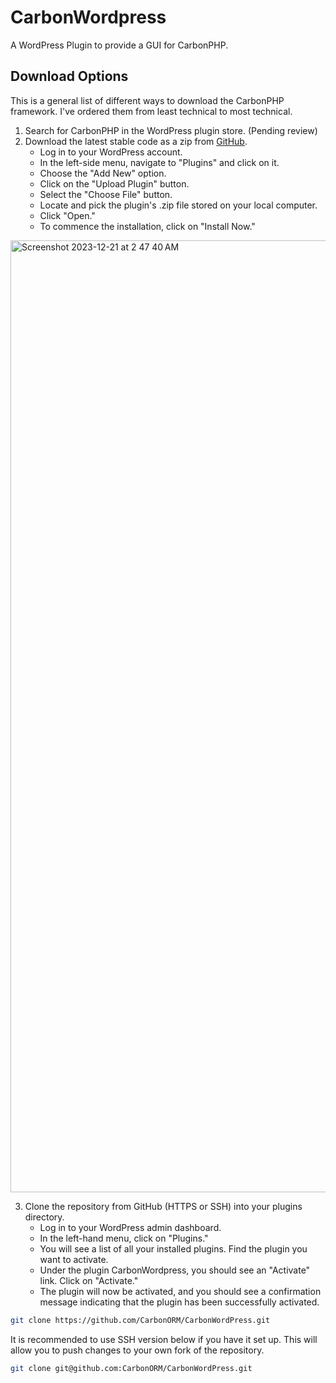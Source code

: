 # CarbonWordpress

A WordPress Plugin to provide a GUI for CarbonPHP.

## Download Options

This is a general list of different ways to download the CarbonPHP framework. I've ordered them from least technical to
most technical.

1) Search for CarbonPHP in the WordPress plugin store. (Pending review)
2) Download the latest stable code as a zip from [GitHub](https://github.com/CarbonORM/CarbonWordPress).
    - Log in to your WordPress account.
    - In the left-side menu, navigate to "Plugins" and click on it.
    - Choose the "Add New" option.
    - Click on the "Upload Plugin" button.
    - Select the "Choose File" button.
    - Locate and pick the plugin's .zip file stored on your local computer.
    - Click "Open."
    - To commence the installation, click on "Install Now."
<img width="1523" alt="Screenshot 2023-12-21 at 2 47 40 AM" src="https://github.com/CarbonORM/CarbonWordPress/assets/9538357/c169b9c0-ea61-4626-a6d0-be342c21f8fc">


3) Clone the repository from GitHub (HTTPS or SSH) into your plugins directory.
    - Log in to your WordPress admin dashboard.
    - In the left-hand menu, click on "Plugins."
    - You will see a list of all your installed plugins. Find the plugin you want to activate.
    - Under the plugin CarbonWordpress, you should see an "Activate" link. Click on "Activate."
    - The plugin will now be activated, and you should see a confirmation message indicating that the plugin has been
      successfully activated.

```bash
git clone https://github.com/CarbonORM/CarbonWordPress.git
```

It is recommended to use SSH version below if you have it set up. This will allow you to push changes to your own fork
of the repository.

```bash
git clone git@github.com:CarbonORM/CarbonWordPress.git
```

